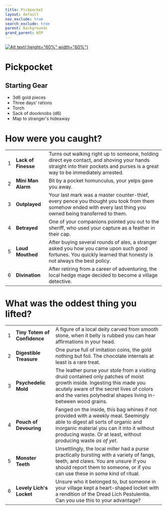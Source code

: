 ```yaml
---
title: Pickpocket
layout: default
nav_exclude: true
search_exclude: true
parent: Backgrounds
grand_parent: WIP
---
```


[![Alt text](/img/backgrounds/pickpocket.jpg "East of the Sun and West of the Moon, illustrated by Kay Nielsen"){:height="60%" width="60%"}](/img/backgrounds/pickpocket.jpg)

# Pickpocket

## Starting Gear

- 3d6 gold pieces
- Three days’ rations
- Torch
- Sack of doorknobs (d6)
- Map to stranger's hideaway

# How were you caught?

|      |                     |                                                              |
| ---- | ------------------- | ------------------------------------------------------------ |
| 1    | **Lack of Finesse** | Turns out walking right up to someone, holding direct eye contact, and shoving your hands straight into their pockets and purses is a great way to be immediately arrested. |
| 2    | **Mini Man Alarm**  | Bit by a pocket homunculus, your yelps gave you away.        |
| 3    | **Outplayed**       | Your last mark was a master counter-thief, every pence you thought you took from them somehow ended with every last thing you owned being transferred to them. |
| 4    | **Betrayed**        | One of your companions pointed you out to the sheriff, who used your capture as a feather in their cap. |
| 5    | **Loud Mouthed**    | After buying several rounds of ales, a stranger asked you how you came upon such good fortunes. You quickly learned that honesty is not always the best policy. |
| 6    | **Divination**      | After retiring from a career of adventuring, the local hedge mage decided to become a village detective. |

# What was the oddest thing you lifted?

|      |                              |                                                              |
| ---- | ---------------------------- | ------------------------------------------------------------ |
| 1    | **Tiny Totem of Confidence** | A figure of a local deity carved from smooth stone, when it belly is rubbed you can hear affirmations in your head. |
| 2    | **Digestible Treasure**      | One purse full of imitation coins, the gold nothing but foil. The chocolate internals at least is a rare treat. |
| 3    | **Psychedelic Mold**         | The leather purse your stole from a visiting druid contained only patches of moist growth inside. Ingesting this made you acutely aware of the secret lives of colors and the varies polyhedral shapes living in-between wood grains. |
| 4    | **Pouch of Devouring**       | Fanged on the inside, this bag whines if not provided with a weekly meal. Seemingly able to digest all sorts of organic and inorganic material you can it into it without producing waste. Or at least, without producing waste _as of yet_. |
| 5    | **Monster Teeth**            | Unsettlingly, the local miller had a purse practically bursting with a variety of fangs, teeth, and claws. You are unsure if you should report them to someone, or if you can use these in some kind of ritual. |
| 6    | **Lovely Lich's Locket**     | Unsure who it belonged to, but someone in your village kept a heart-shaped locket with a rendition of the Dread Lich Pestulentia. Can you use this to your advantage? |
